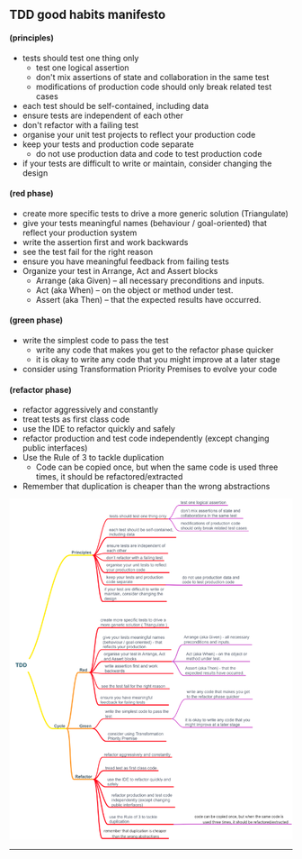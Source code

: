 ## TDD good habits manifesto

#### (principles)
- tests should test one thing only
	- test one logical assertion
	- don't mix assertions of state and collaboration in the same test
	- modifications of production code should only break related test cases
- each test should be self-contained, including data
- ensure tests are independent of each other
- don't refactor with a failing test
- organise your unit test projects to reflect your production code
- keep your tests and production code separate
	- do not use production data and code to test production code
- if your tests are difficult to write or maintain, consider changing the design

#### (red phase)
- create more specific tests to drive a more generic solution (Triangulate)
- give your tests meaningful names (behaviour / goal-oriented) that reflect your production system
- write the assertion first and work backwards
- see the test fail for the right reason
- ensure you have meaningful feedback from failing tests
- Organize your test in Arrange, Act and Assert blocks
	- Arrange (aka Given) – all necessary preconditions and inputs.
	- Act (aka When) – on the object or method under test.
	- Assert (aka Then) – that the expected results have occurred.

#### (green phase)
- write the simplest code to pass the test
	- write any code that makes you get to the refactor phase quicker
	- it is okay to write any code that you might improve at a later stage
- consider using Transformation Priority Premises to evolve your code

#### (refactor phase)
- refactor aggressively and constantly
- treat tests as first class code
- use the IDE to refactor quickly and safely
- refactor production and test code independently (except changing public interfaces)
- Use the Rule of 3 to tackle duplication
	- Code can be copied once, but when the same code is used three times, it should be refactored/extracted
- Remember that duplication is cheaper than the wrong abstractions


![MindMap](TDDManifesto.png)
<hr/>
